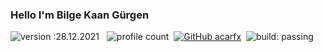 ### Hello I'm Bilge Kaan Gürgen
![version :28.12.2021](https://img.shields.io/badge/version-17.08.2021-informational) &nbsp;
![profile count](https://komarev.com/ghpvc/?username=acarfx&color=red)&nbsp;
[![GitHub acarfx](https://img.shields.io/github/followers/acarfx?label=follow&style=social)](https://github.com/acarfx)&nbsp;
![build: passing](https://img.shields.io/badge/build-passing-success)

